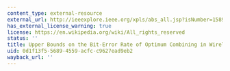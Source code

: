 ```yaml
---
content_type: external-resource
external_url: http://ieeexplore.ieee.org/xpls/abs_all.jsp?isNumber=15893&prod=JNL&arnumber=737400&arSt=1619&ared=1624&arAuthor=Winters%2C+J.H.%3B+Salz%2C+J.&arNumber=737400&a_id0=737388&a_id1=737389&a_id2=737390&a_id3=737391&a_id4=737392&a_id5=737393&a_id6=737394&a_id7=737395&a_id8=737396&a_id9=737397&a_id10=737398&a_id11=737399&a_id12=737400&a_id13=737401&a_id14=737402&count=15
has_external_license_warning: true
license: https://en.wikipedia.org/wiki/All_rights_reserved
status: ''
title: Upper Bounds on the Bit-Error Rate of Optimum Combining in Wireless Systems
uid: 0d1f13f5-5689-4559-acfc-c9627ead9eb2
wayback_url: ''
---
```

